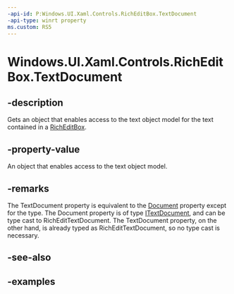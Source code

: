 ```yaml
---
-api-id: P:Windows.UI.Xaml.Controls.RichEditBox.TextDocument
-api-type: winrt property
ms.custom: RS5
---
```


<!-- Property syntax.
public RichEditTextDocument TextDocument { get; }
-->

# Windows.UI.Xaml.Controls.RichEditBox.TextDocument

## -description

Gets an object that enables access to the text object model for the text contained in a [RichEditBox](richeditbox.md).



## -property-value

An object that enables access to the text object model.

## -remarks

The TextDocument property is equivalent to the [Document](richeditbox_document.md) property except for the type. The Document property is of type [ITextDocument](/windows.ui.text/itextdocument.md), and can be type cast to RichEditTextDocument. The TextDocument property, on the other hand, is already typed as RichEditTextDocument, so no type cast is necessary.


## -see-also

## -examples

